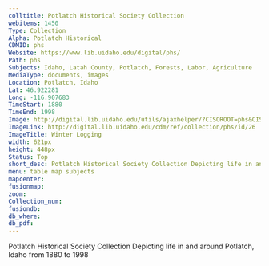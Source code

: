 ```yaml
---
colltitle: Potlatch Historical Society Collection
webitems: 1450
Type: Collection
Alpha: Potlatch Historical
CDMID: phs
Website: https://www.lib.uidaho.edu/digital/phs/
Path: phs
Subjects: Idaho, Latah County, Potlatch, Forests, Labor, Agriculture 
MediaType: documents, images
Location: Potlatch, Idaho
Lat: 46.922281
Long: -116.907683
TimeStart: 1880
TimeEnd: 1998
Image: http://digital.lib.uidaho.edu/utils/ajaxhelper/?CISOROOT=phs&CISOPTR=26&action=2&DMSCALE=30&DMWIDTH=812&DMHEIGHT=748&DMX=0&DMY=0&DMTEXT=&DMROTATE=0
ImageLink: http://digital.lib.uidaho.edu/cdm/ref/collection/phs/id/26
ImageTitle: Winter Logging
width: 621px
height: 448px
Status: Top
short_desc: Potlatch Historical Society Collection Depicting life in and around Potlatch, Idaho from 1880 to 1998
menu: table map subjects
mapcenter: 
fusionmap: 
zoom: 
Collection_num: 
fusiondb: 
db_where: 
db_pdf: 
---
```

Potlatch Historical Society Collection Depicting life in and around Potlatch, Idaho from 1880 to 1998